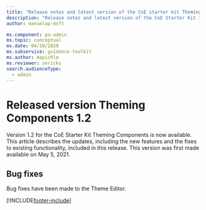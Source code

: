 ```yaml
---
title: "Release notes and latest version of the CoE starter kit Theming Components 1.2 | MicrosoftDocs"
description: "Release notes and latest version of the CoE Starter Kit 1.2."
author: manuelap-msft

ms.component: pa-admin
ms.topic: conceptual
ms.date: 04/10/2020
ms.subservice: guidance-toolkit
ms.author: mapichle
ms.reviewer: sericks
search.audienceType: 
  - admin
---
```


# Released version Theming Components 1.2

Version 1.2 for the CoE Starter Kit Theming Components is now available. This article describes the updates, including the new features and the fixes to existing functionality, included in this release. This version was first made available on May 5, 2021.

## Bug fixes

Bug fixes have been made to the Theme Editor.

[!INCLUDE[footer-include](../../../includes/footer-banner.md)]
